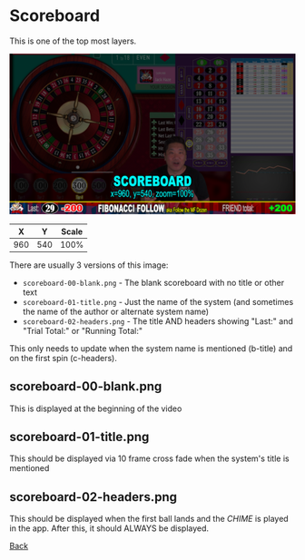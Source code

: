 # Scoreboard

This is one of the top most layers.

![Scoreboard](img/Video-Layout-900-scoreboard.png)

|X|Y|Scale|
|-|-|-----|
|960|540|100%|

There are usually 3 versions of this image:

* `scoreboard-00-blank.png` - The blank scoreboard with no title or other text
* `scoreboard-01-title.png` - Just the name of the system (and sometimes the name of the author or alternate system name)
* `scoreboard-02-headers.png` - The title AND headers showing "Last:" and "Trial Total:" or "Running Total:"

This only needs to update when the system name is mentioned (b-title) and on the first spin (c-headers).

## scoreboard-00-blank.png

This is displayed at the beginning of the video

## scoreboard-01-title.png

This should be displayed via 10 frame cross fade when the system's title is mentioned

## scoreboard-02-headers.png

This should be displayed when the first ball lands and the *CHIME* is played in the app. After this, it should ALWAYS be displayed.


[Back](index.md)
